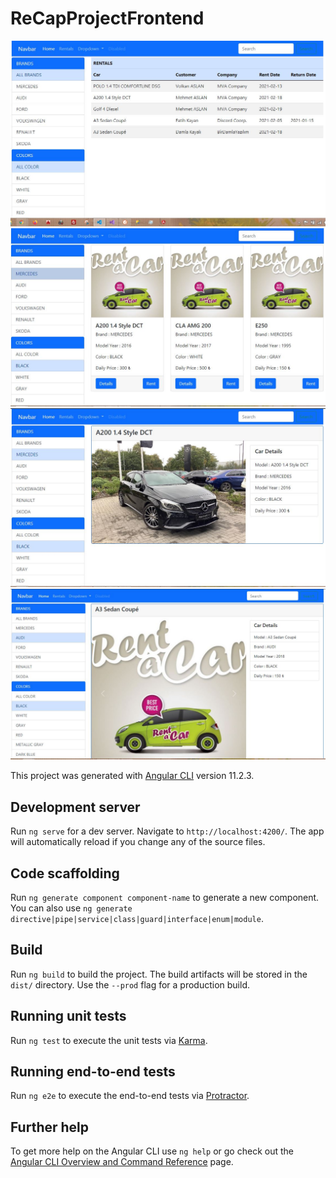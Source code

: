 # ReCapProjectFrontend
![](https://github.com/mvolkanaslan/ReCapProject-Frontend/blob/master/src/assets/r1.JPG)
![](https://github.com/mvolkanaslan/ReCapProject-Frontend/blob/master/src/assets/r2.JPG)
![](https://github.com/mvolkanaslan/ReCapProject-Frontend/blob/master/src/assets/r3.JPG)
![](https://github.com/mvolkanaslan/ReCapProject-Frontend/blob/master/src/assets/r4.JPG)


This project was generated with [Angular CLI](https://github.com/angular/angular-cli) version 11.2.3.

## Development server

Run `ng serve` for a dev server. Navigate to `http://localhost:4200/`. The app will automatically reload if you change any of the source files.

## Code scaffolding

Run `ng generate component component-name` to generate a new component. You can also use `ng generate directive|pipe|service|class|guard|interface|enum|module`.

## Build

Run `ng build` to build the project. The build artifacts will be stored in the `dist/` directory. Use the `--prod` flag for a production build.

## Running unit tests

Run `ng test` to execute the unit tests via [Karma](https://karma-runner.github.io).

## Running end-to-end tests

Run `ng e2e` to execute the end-to-end tests via [Protractor](http://www.protractortest.org/).

## Further help

To get more help on the Angular CLI use `ng help` or go check out the [Angular CLI Overview and Command Reference](https://angular.io/cli) page.
